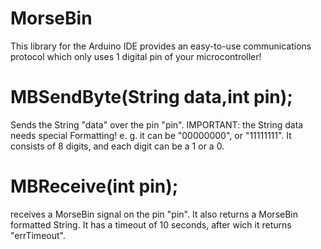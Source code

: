 # MorseBin
This library for the Arduino IDE provides an easy-to-use communications protocol which only uses 1 digital pin of your microcontroller!
# MBSendByte(String data,int pin);
  Sends the String "data" over the pin "pin". IMPORTANT: the String data needs special Formatting! e. g. it can be "00000000", or "11111111". It consists of 8 digits, and each digit can be a 1 or a 0.
# MBReceive(int pin);
  receives a MorseBin signal on the pin "pin". It also returns a MorseBin formatted String. It has a timeout of 10 seconds, after wich it returns "errTimeout".
